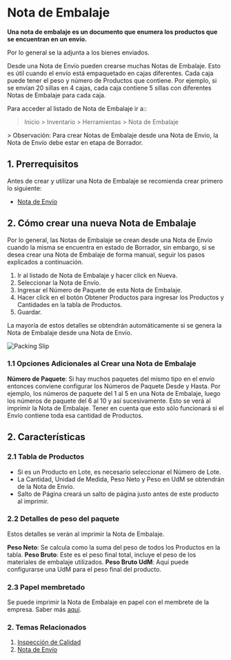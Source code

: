 <!-- add-breadcrumbs -->
# Nota de Embalaje

**Una nota de embalaje es un documento que enumera los productos que se encuentran en un envío.**

Por lo general se la adjunta a los bienes enviados.

Desde una Nota de Envío pueden crearse muchas Notas de Embalaje. Esto es útil cuando el envío está empaquetado en cajas diferentes. Cada caja puede tener el peso y número de Productos que contiene. Por ejemplo, si se envían 20 sillas en 4 cajas, cada caja contiene 5 sillas con diferentes Notas de Embalaje para cada caja. 

Para acceder al listado de Nota de Embalaje ir a::
> Inicio > Inventario > Herramientas > Nota de Embalaje
<p></p>
> Observación: Para crear Notas de Embalaje desde una Nota de Envio, la Nota de Envío debe estar en etapa de Borrador.  

## 1. Prerrequisitos
Antes de crear y utilizar una Nota de Embalaje se recomienda crear primero lo siguiente:

* [Nota de Envío](/docs/user/manual/en/stock/delivery-note)


## 2. Cómo crear una nueva Nota de Embalaje
Por lo general, las Notas de Embalaje se crean desde una Nota de Envío cuando la misma se encuentra en estado de Borrador, sin embargo, si se desea crear una Nota de Embalaje de forma manual, seguir los pasos explicados a continuación. 

1. Ir al listado de Nota de Embalaje y hacer click en Nueva.
1. Seleccionar la Nota de Envío.
1. Ingresar el Número de Paquete de esta Nota de Embalaje.
1. Hacer click en el botón Obtener Productos para ingresar los Productos y Cantidades en la tabla de Productos.
1. Guardar.

La mayoría de estos detalles se obtendrán automáticamente si se genera la Nota de Embalaje desde una Nota de Envío.

<img class="screenshot" alt="Packing Slip" src="{{docs_base_url}}/assets/img/stock/packing-slip.png">


### 1.1 Opciones Adicionales al Crear una Nota de Embalaje
**Número de Paquete**: Si hay muchos paquetes del mismo tipo en el envío entonces conviene configurar los Números de Paquete Desde y Hasta. Por ejemplo, los números de paquete del 1 al 5 en una Nota de Embalaje, luego los números de paquete del 6 al 10 y así sucesivamente.  Esto se verá al imprimir la Nota de Embalaje. Tener en cuenta que esto sólo funcionará si el Envío contiene toda esa cantidad de Productos.

## 2. Características

### 2.1 Tabla de Productos

* Si es un Producto en Lote, es necesario seleccionar el Número de Lote.
* La Cantidad, Unidad de Medida, Peso Neto y Peso en UdM se obtendrán de la Nota de Envío.
* Salto de Página creará un salto de página justo antes de este producto al imprimir.

### 2.2 Detalles de peso del paquete

Estos detalles se verán al imprimir la Nota de Embalaje.

**Peso Neto**: Se calcula como la suma del peso de todos los Productos en la tabla.
**Peso Bruto**: Este es el peso final total, incluye el peso de los materiales de embalaje utilizados. 
**Peso Bruto UdM**: Aquí puede configurarse una UdM para el peso final del producto.

### 2.3 Papel membretado
Se puede imprimir la Nota de Embalaje en papel con el membrete de la empresa. Saber más [aquí](/docs/user/manual/en/setting-up/print/letter-head).


### 2. Temas Relacionados
1. [Inspección de Calidad](/docs/user/manual/en/stock/quality-inspection)
1. [Nota de Envío](/docs/user/manual/en/stock/delivery-note)